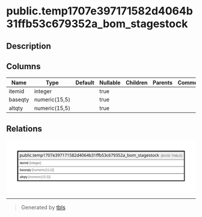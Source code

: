 # public.temp1707e397171582d4064b31ffb53c679352a_bom_stagestock

## Description

## Columns

| Name | Type | Default | Nullable | Children | Parents | Comment |
| ---- | ---- | ------- | -------- | -------- | ------- | ------- |
| itemid | integer |  | true |  |  |  |
| baseqty | numeric(15,5) |  | true |  |  |  |
| altqty | numeric(15,5) |  | true |  |  |  |

## Relations

![er](public.temp1707e397171582d4064b31ffb53c679352a_bom_stagestock.svg)

---

> Generated by [tbls](https://github.com/k1LoW/tbls)
